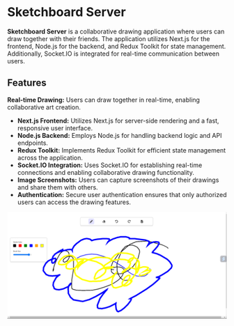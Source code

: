 # Sketchboard Server
**Sketchboard Server**  is a collaborative drawing application where users can draw together with their friends. The application utilizes Next.js for the frontend, Node.js for the backend, and Redux Toolkit for state management. Additionally, Socket.IO is integrated for real-time communication between users.

## Features
**Real-time Drawing:** Users can draw together in real-time, enabling collaborative art creation.
- **Next.js Frontend:** Utilizes Next.js for server-side rendering and a fast, responsive user interface.
- **Node.js Backend:** Employs Node.js for handling backend logic and API endpoints.
- **Redux Toolkit:** Implements Redux Toolkit for efficient state management across the application.
- **Socket.IO Integration:** Uses Socket.IO for establishing real-time connections and enabling collaborative drawing functionality.
- **Image Screenshots:** Users can capture screenshots of their drawings and share them with others.
- **Authentication:** Secure user authentication ensures that only authorized users can access the drawing features.

![Sketchboard Screenshot](https://github.com/DiwanshGupta/web_whiteBoard/blob/main/public/Screenshot%202024-02-28%20124927.png)
